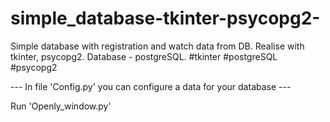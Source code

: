 # simple_database-tkinter-psycopg2-
Simple database with registration and watch data from DB. Realise with tkinter, psycopg2. Database - postgreSQL.
#tkinter #postgreSQL #psycopg2

--- In file 'Config.py' you can configure a data for your database ---

Run 'Openly_window.py'
